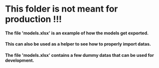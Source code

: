 # This folder is not meant for production !!!
#### The file 'models.xlsx' is an example of how the models get exported.
#### This can also be used as a helper to see how to properly import datas.
#### The file 'models.xlsx' contains a few dummy datas that can be used for development.
